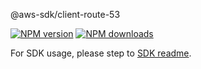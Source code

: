 @aws-sdk/client-route-53

[![NPM version](https://img.shields.io/npm/v/@aws-sdk/client-route-53/rc.svg)](https://www.npmjs.com/package/@aws-sdk/client-route-53)
[![NPM downloads](https://img.shields.io/npm/dm/@aws-sdk/client-route-53.svg)](https://www.npmjs.com/package/@aws-sdk/client-route-53)

For SDK usage, please step to [SDK readme](https://github.com/aws/aws-sdk-js-v3).
